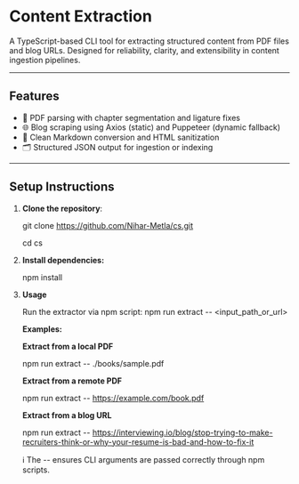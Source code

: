 # Content Extraction

A TypeScript-based CLI tool for extracting structured content from PDF files and blog URLs. Designed for reliability, clarity, and extensibility in content ingestion pipelines.

---

## Features

- 📄 PDF parsing with chapter segmentation and ligature fixes
- 🌐 Blog scraping using Axios (static) and Puppeteer (dynamic fallback)
- 🧹 Clean Markdown conversion and HTML sanitization
- 🗂️ Structured JSON output for ingestion or indexing

---

## Setup Instructions

1. **Clone the repository**:

      git clone https://github.com/Nihar-Metla/cs.git
      
      cd cs

2. **Install dependencies:**
   
      npm install

3. **Usage**
   
      Run the extractor via npm script:
      npm run extract -- <input_path_or_url>
      
      **Examples:**
      
      **Extract from a local PDF**
   
      npm run extract -- ./books/sample.pdf
      
      **Extract from a remote PDF**
   
      npm run extract -- https://example.com/book.pdf
      
      **Extract from a blog URL**
   
      npm run extract -- https://interviewing.io/blog/stop-trying-to-make-recruiters-think-or-why-your-resume-is-bad-and-how-to-fix-it

   
    ℹ️ The -- ensures CLI arguments are passed correctly through npm scripts.
